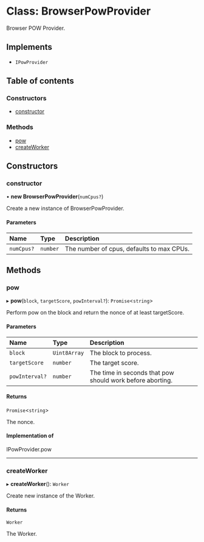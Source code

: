 # Class: BrowserPowProvider

Browser POW Provider.

## Implements

- `IPowProvider`

## Table of contents

### Constructors

- [constructor](BrowserPowProvider.md#constructor)

### Methods

- [pow](BrowserPowProvider.md#pow)
- [createWorker](BrowserPowProvider.md#createworker)

## Constructors

### constructor

• **new BrowserPowProvider**(`numCpus?`)

Create a new instance of BrowserPowProvider.

#### Parameters

| Name       | Type     | Description                               |
| :--------- | :------- | :---------------------------------------- |
| `numCpus?` | `number` | The number of cpus, defaults to max CPUs. |

## Methods

### pow

▸ **pow**(`block`, `targetScore`, `powInterval?`): `Promise`<`string`\>

Perform pow on the block and return the nonce of at least targetScore.

#### Parameters

| Name           | Type         | Description                                               |
| :------------- | :----------- | :-------------------------------------------------------- |
| `block`        | `Uint8Array` | The block to process.                                     |
| `targetScore`  | `number`     | The target score.                                         |
| `powInterval?` | `number`     | The time in seconds that pow should work before aborting. |

#### Returns

`Promise`<`string`\>

The nonce.

#### Implementation of

IPowProvider.pow

---

### createWorker

▸ **createWorker**(): `Worker`

Create new instance of the Worker.

#### Returns

`Worker`

The Worker.
